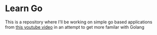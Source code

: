 # Learn Go

This is a repository where I'll be working on simple go based applications from [this youtube video](https://www.youtube.com/watch?v=jFfo23yIWac) in an attempt to get more familar with Golang